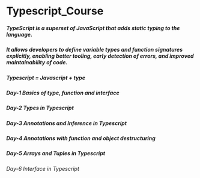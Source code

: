 # Typescript_Course

<h5> TypeScript is a superset of JavaScript that adds static typing to the language.<h5>
<h5>It allows developers to define variable types and function signatures explicitly, enabling better tooling, early detection of errors, and improved maintainability of code.<h5>
<h5>Typescript = Javascript + type<h5>

<h5>Day-1 Basics of type, function and interface<h5>
<h5>Day-2 Types in Typescript<h5>
<h5>Day-3 Annotations and Inference in Typescript<h5>
<h5>Day-4 Annotations with function and object destructuring<h5>
<h5>Day-5 Arrays and Tuples in Typescript<h5>
<h6>Day-6 Interface in Typescript<h6>
